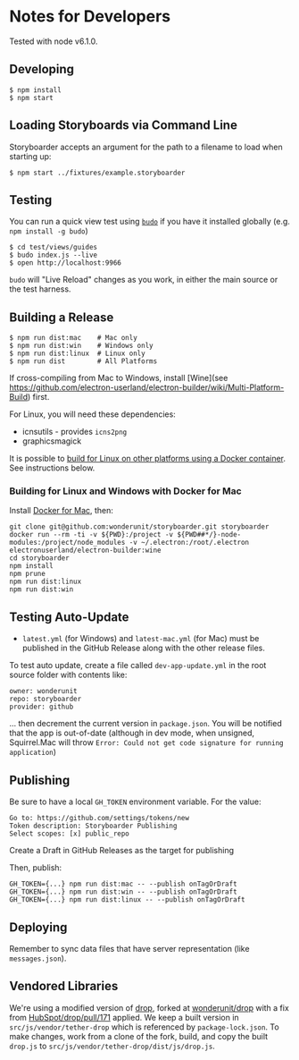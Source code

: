 # Notes for Developers

Tested with node v6.1.0.

## Developing

    $ npm install
    $ npm start

## Loading Storyboards via Command Line

Storyboarder accepts an argument for the path to a filename to load when starting up:

    $ npm start ../fixtures/example.storyboarder

## Testing

You can run a quick view test using [`budo`](https://github.com/mattdesl/budo) if you have it installed globally (e.g. `npm install -g budo`)

    $ cd test/views/guides
    $ budo index.js --live
    $ open http://localhost:9966

`budo` will "Live Reload" changes as you work, in either the main source or the test harness.

## Building a Release

    $ npm run dist:mac    # Mac only
    $ npm run dist:win    # Windows only
    $ npm run dist:linux  # Linux only
    $ npm run dist        # All Platforms

If cross-compiling from Mac to Windows, install [Wine](see https://github.com/electron-userland/electron-builder/wiki/Multi-Platform-Build) first.

For Linux, you will need these dependencies:

- icnsutils - provides `icns2png`
- graphicsmagick

It is possible to [build for Linux on other platforms using a Docker container](https://github.com/electron-userland/electron-builder/wiki/Docker). See instructions below.

### Building for Linux and Windows with Docker for Mac

Install [Docker for Mac](https://www.docker.com/docker-mac), then:

```
git clone git@github.com:wonderunit/storyboarder.git storyboarder
docker run --rm -ti -v ${PWD}:/project -v ${PWD##*/}-node-modules:/project/node_modules -v ~/.electron:/root/.electron electronuserland/electron-builder:wine
cd storyboarder
npm install
npm prune
npm run dist:linux
npm run dist:win
```

## Testing Auto-Update

- `latest.yml` (for Windows) and `latest-mac.yml` (for Mac) must be published in the GitHub Release along with the other release files.

To test auto update, create a file called `dev-app-update.yml` in the root source folder with contents like:

```
owner: wonderunit
repo: storyboarder
provider: github
```

... then decrement the current version in `package.json`. You will be notified that the app is out-of-date (although in dev mode, when unsigned, Squirrel.Mac will throw `Error: Could not get code signature for running application`)

## Publishing

Be sure to have a local `GH_TOKEN` environment variable. For the value:

    Go to: https://github.com/settings/tokens/new
    Token description: Storyboarder Publishing
    Select scopes: [x] public_repo

Create a Draft in GitHub Releases as the target for publishing

Then, publish:

    GH_TOKEN={...} npm run dist:mac -- --publish onTagOrDraft
    GH_TOKEN={...} npm run dist:win -- --publish onTagOrDraft
    GH_TOKEN={...} npm run dist:linux -- --publish onTagOrDraft

## Deploying

Remember to sync data files that have server representation (like `messages.json`).

## Vendored Libraries

We're using a modified version of [drop](https://github.com/HubSpot/drop), forked at [wonderunit/drop](https://github.com/wonderunit/drop) with a fix from [HubSpot/drop/pull/171](https://github.com/HubSpot/drop/pull/171) applied.
We keep a built version in `src/js/vendor/tether-drop` which is referenced by `package-lock.json`.
To make changes, work from a clone of the fork, build, and copy the built `drop.js` to `src/js/vendor/tether-drop/dist/js/drop.js`.
